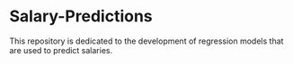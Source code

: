 # Salary-Predictions
This repository is dedicated to the development of regression models that are used to predict salaries. 
